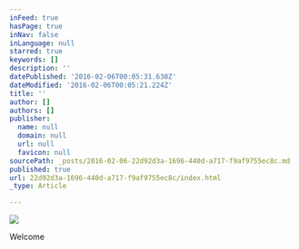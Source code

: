 ```yaml
---
inFeed: true
hasPage: true
inNav: false
inLanguage: null
starred: true
keywords: []
description: ''
datePublished: '2016-02-06T00:05:31.630Z'
dateModified: '2016-02-06T00:05:21.224Z'
title: ''
author: []
authors: []
publisher:
  name: null
  domain: null
  url: null
  favicon: null
sourcePath: _posts/2016-02-06-22d92d3a-1696-440d-a717-f9af9755ec8c.md
published: true
url: 22d92d3a-1696-440d-a717-f9af9755ec8c/index.html
_type: Article

---
```

![](https://the-grid-user-content.s3-us-west-2.amazonaws.com/57f137ab-95a6-4907-bcdf-800fa4337d0f.png)

Welcome
